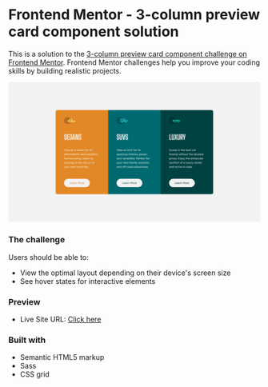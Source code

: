 # Frontend Mentor - 3-column preview card component solution

This is a solution to the [3-column preview card component challenge on Frontend Mentor](https://www.frontendmentor.io/challenges/3column-preview-card-component-pH92eAR2-). Frontend Mentor challenges help you improve your coding skills by building realistic projects.

![Screenshot - desktop version](./screenshot_desktop.png)

### The challenge

Users should be able to:

- View the optimal layout depending on their device's screen size
- See hover states for interactive elements

### Preview

- Live Site URL: [Click here](https://hesam-fattahi.github.io/3-column-preview-card-component-main/)

### Built with

- Semantic HTML5 markup
- Sass
- CSS grid
